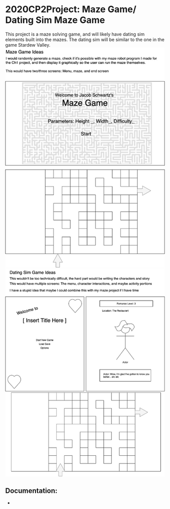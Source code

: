 # 2020CP2Project: Maze Game/ Dating Sim Maze Game
This project is a maze solving game, and will likely have dating sim elements built into the mazes.
The dating sim will be similar to the one in the game Stardew Valley.
![MazeGameGUI](https://github.com/Bamboo72/2020CP2Project/blob/main/MazeGameGUI.jpg)
![DatingGameGUI](https://github.com/Bamboo72/2020CP2Project/blob/main/DatingSimGUI.jpg)

## Documentation: 
*
